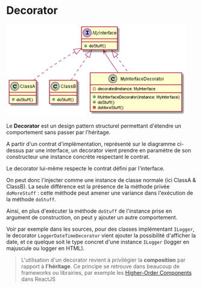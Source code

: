 # Decorator

![Decorator](docs/decorator.png "Decorator")

Le **Decorator** est un design pattern structurel permettant d'étendre un comportement sans passer par l'héritage.

A partir d'un contrat d'implémentation, représenté sur le diagramme ci-dessus par une interface, un decorator vient prendre en paramètre de son constructeur une instance concrète respectant le contrat.

Le decorator lui-même respecte le contrat défini par l'interface.

On peut donc l'injecter comme une instance de classe normale (ici ClassA & ClassB). La seule différence est la présence de la méthode privée `doMoreStuff` : cette méthode peut amener une variance dans l'exécution de la méthode `doStuff`.

Ainsi, en plus d'exécuter la méthode `doStuff` de l'instance prise en argument de construction, on peut y ajouter un autre comportement.

Voir par exemple dans les sources, pour des classes implémentant `ILogger`, le decorator `LoggerDateTimeDecorator` vient ajouter la possibilité d'afficher la date, et ce quelque soit le type concret d'une instance `ILogger` (logger en majuscule ou logger en HTML).

> L'utilisation d'un decorator revient à privilégier la **composition** par rapport à **l'héritage**. Ce principe se retrouve dans beaucoup de frameworks ou librairies, par exemple les [Higher-Order Components](https://reactjs.org/docs/higher-order-components.html) dans ReactJS
